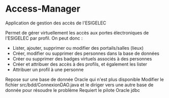 # Access-Manager
Application de gestion des accès de l'ESIGELEC

Permet de gérer virtuellement les accès aux portes électroniques de l'ESIGELEC par profil. On peut donc :
* Lister, ajouter, supprimer ou modifier des portails/salles (lieux)
* Créer, modifier ou supprimer des personnes dans la base de données
* Créer ou supprimer des badges virtuels associés à des personnes
* Créer et attribuer des accès à des profils, et également les lister
* Attribuer un profil à une personne

Repose sur une base de donnée Oracle qui n'est plus disponible 
Modifier le fichier src/bdd/ConnexionDAO.java et le diriger vers une autre base de donnée pour résoudre le problème
Requiert le pilote Oracle jdbc
